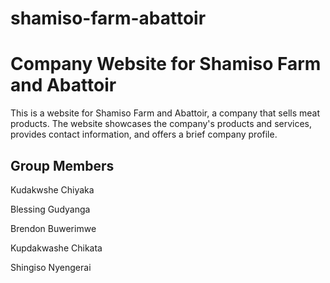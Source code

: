 # shamiso-farm-abattoir
# Company Website for Shamiso Farm and Abattoir
This is a website for Shamiso Farm and Abattoir, a company that sells meat products. The website showcases the company's products and services, provides contact information, and offers a brief company profile.

## Group Members 
Kudakwshe Chiyaka


Blessing Gudyanga


Brendon Buwerimwe


Kupdakwashe Chikata


Shingiso Nyengerai



